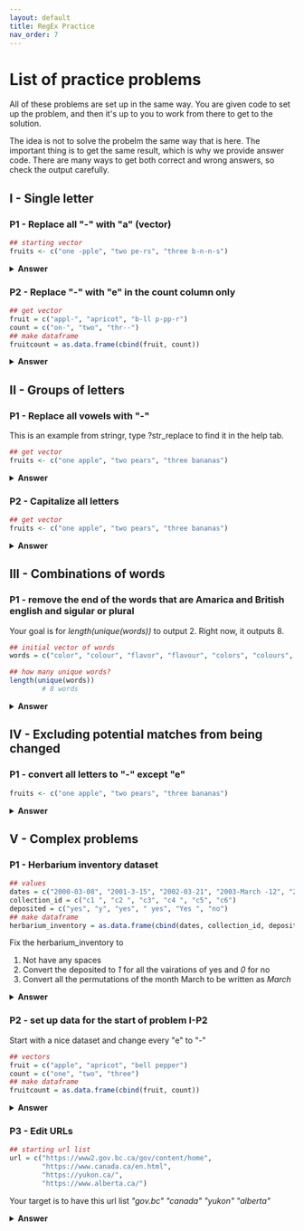 ```yaml
---
layout: default
title: RegEx Practice
nav_order: 7
---
```

# List of practice problems 
All of these problems are set up in the same way. You are given code to set up the problem, and then it's up to you to work from there to get to the solution.

The idea is not to solve the probelm the same way that is here. The important thing is to get the same result, which is why we provide answer code. There are many ways to get both correct and wrong answers, so check the output carefully. 

## I - Single letter
### P1 - Replace all "-" with "a" (vector)
``` r
## starting vector
fruits <- c("one -pple", "two pe-rs", "three b-n-n-s")
```
<details><summary><strong> Answer </strong></summary>
        fruits = str_replace_all(fruits, "-", "a")
</details>

### P2 - Replace "-" with "e" in the count column only
``` r
## get vector
fruit = c("appl-", "apricot", "b-ll p-pp-r")
count = c("on-", "two", "thr--")
## make dataframe
fruitcount = as.data.frame(cbind(fruit, count))
```
<details><summary><strong> Answer </strong></summary>
        fruitcount$count = gsub("-", "e", fruitcount$count)
</details>

## II - Groups of letters
### P1 - Replace all vowels with "-"
This is an example from stringr, type ?str_replace to find it in the help tab.

``` r
## get vector
fruits <- c("one apple", "two pears", "three bananas")
```
<details><summary><strong> Answer </strong></summary>
        fruits = str_replace(fruits, "[aeiou]", "-")
</details>

### P2 - Capitalize all letters
``` r
## get vector
fruits <- c("one apple", "two pears", "three bananas")
```
<details><summary><strong> Answer </strong></summary>
        fruits = str_to_title(fruits)
</details>


## III - Combinations of words
### P1 - remove the end of the words that are Amarica and British english and sigular or plural
Your goal is for <em>length(unique(words))</em> to output 2. Right now, it outputs 8. 

``` r
## initial vector of words
words = c("color", "colour", "flavor", "flavour", "colors", "colours", "flavors", "flavours")

## how many unique words?
length(unique(words))
        # 8 words
```
<details><summary><strong> Answer </strong></summary>
        words = str_replace(words, "o(u)*r(s)*", "")
        length(unique(words))
</details>


## IV - Excluding potential matches from being changed
### P1 - convert all letters to "-" except "e"
``` r
fruits <- c("one apple", "two pears", "three bananas")
```
<details><summary><strong> Answer </strong></summary>
        fruits = str_replace_all(fruits, "[a-d,f-z]", "-")
</details>


## V - Complex problems

### P1 - Herbarium inventory dataset
``` r
## values
dates = c("2000-03-08", "2001-3-15", "2002-03-21", "2003-March -12", "2004-mar-3", "2004-0 3-17")
collection_id = c("c1 ", "c2 ", "c3", "c4 ", "c5", "c6")
deposited = c("yes", "y", "yes", " yes", "Yes ", "no")
## make dataframe 
herbarium_inventory = as.data.frame(cbind(dates, collection_id, deposited))
```
Fix the herbarium_inventory to 
1. Not have any spaces
2. Convert the deposited to <em>1</em> for all the vairations of yes and <em>0</em> for no
3. Convert all the permutations of the month March to be written as <em>March</em>

<details><summary><strong> Answer </strong></summary>

1. Remove all spaces
       <p>herbarium_inventory <- str_replace_all(" ", "", herbarium_inventory)</p>
2. Convert the "deposited" column to 1 for "yes" and 0 for "no"
      <p>herbarium_inventory$deposited <- ifelse(grepl("y(es)", herbarium_inventory$deposited), 1, 0)</p>  
3. Fix month
        <p>herbarium_inventory$dates <- gsub("-(0?3-|(?i)mar)-", "-March-", herbarium_inventory$dates)</p>

</details>

### P2 - set up data for the start of problem I-P2
Start with a nice dataset and change every "e" to "-"

``` r
## vectors
fruit = c("apple", "apricot", "bell pepper")
count = c("one", "two", "three")
## make dataframe 
fruitcount = as.data.frame(cbind(fruit, count))
```
<details><summary><strong> Answer </strong></summary>
        fruitcount = data.frame(lapply(fruitcount, gsub, pattern = "e", replacement = "-", fixed = TRUE))
</details>

### P3 - Edit URLs

``` r
## starting url list
url = c("https://www2.gov.bc.ca/gov/content/home", 
        "https://www.canada.ca/en.html", 
        "https://yukon.ca/", 
        "https://www.alberta.ca/")
```
Your target is to have this url list <em>"gov.bc"  "canada"  "yukon"   "alberta"</em>

<details><summary><strong> Answer </strong></summary>

1. get rid of the parts of the very start of the urls
        <p>url.short = gsub("https://", "", url)</p>
2. get rid of the rest of the start start of URLs that is not interesting rigth now
       <p>url.short = gsub("(www|www2)(\\.)", "", url.short)</p>
3. get rid of .ca and everything at the end</p>
      <p>url.short = gsub("\\.ca.*", "", url.short)</p>  

</details>

